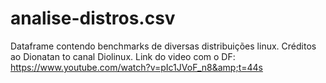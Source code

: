 # analise-distros.csv
Dataframe contendo benchmarks de diversas distribuições linux. Créditos ao Dionatan to canal Diolinux. Link do video com o DF: https://www.youtube.com/watch?v=pIc1JVoF_n8&amp;t=44s
